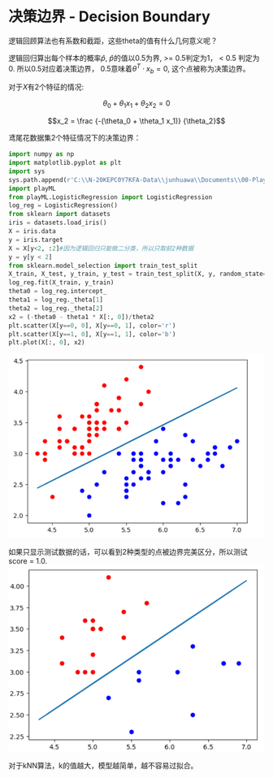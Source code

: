 # 决策边界 - Decision Boundary

逻辑回顾算法也有系数和截距，这些theta的值有什么几何意义呢？

逻辑回归算出每个样本的概率$\hat p$, $\hat p$的值以0.5为界, >= 0.5判定为1， < 0.5 判定为0. 所以0.5对应着决策边界， 0.5意味着$\theta^T\cdot x_b = 0$, 这个点被称为决策边界。

对于$X$有2个特征的情况:

$$\theta_0 + \theta_1 x_1 + \theta_2 x_2 = 0$$

$$x_2 = \frac {-(\theta_0 + \theta_1 x_1)} {\theta_2}$$


鸢尾花数据集2个特征情况下的决策边界：
```python
import numpy as np
import matplotlib.pyplot as plt
import sys
sys.path.append(r'C:\\N-20KEPC0Y7KFA-Data\\junhuawa\\Documents\\00-Play-with-ML-in-Python\\Jupyter')
import playML
from playML.LogisticRegression import LogisticRegression
log_reg = LogisticRegression()
from sklearn import datasets
iris = datasets.load_iris()
X = iris.data
y = iris.target
X = X[y<2, :2]#因为逻辑回归只能做二分类，所以只取前2种数据
y = y[y < 2]
from sklearn.model_selection import train_test_split
X_train, X_test, y_train, y_test = train_test_split(X, y, random_state=666)
log_reg.fit(X_train, y_train)
theta0 = log_reg.intercept_
theta1 = log_reg._theta[1]
theta2 = log_reg._theta[2]
x2 = (-theta0 - theta1 * X[:, 0])/theta2
plt.scatter(X[y==0, 0], X[y==0, 1], color='r')
plt.scatter(X[y==1, 0], X[y==1, 1], color='b')
plt.plot(X[:, 0], x2)

```
![](images/9-5-db.png)


如果只显示测试数据的话，可以看到2种类型的点被边界完美区分，所以测试score = 1.0.
![](images/9-5-db-test.png)










对于kNN算法，k的值越大，模型越简单，越不容易过拟合。 

